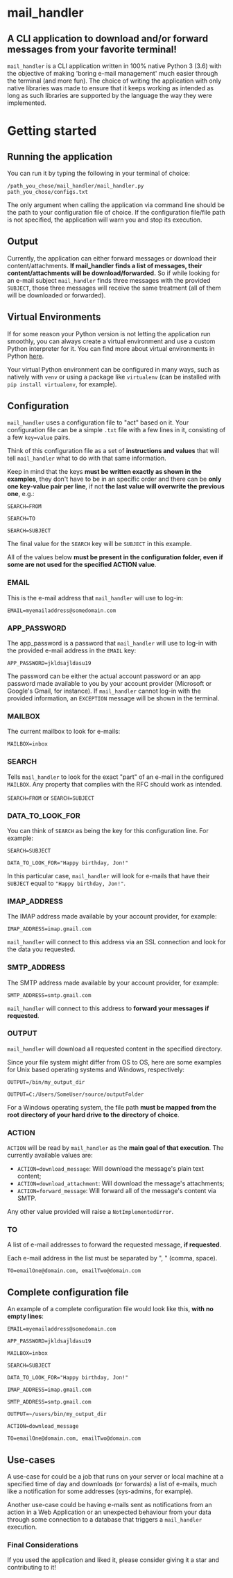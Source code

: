 # mail_handler

## A CLI application to download and/or forward messages from your favorite terminal!

`mail_handler` is a CLI application written in 100% native Python 3 (3.6) with the objective of making 'boring e-mail management' much easier through the terminal (and more fun). The choice of writing the application with only native libraries was made to ensure that it keeps working as intended as long as such libraries are supported by the language the way they were implemented.

# Getting started

## Running the application

You can run it by typing the following in your terminal of choice:

`/path_you_chose/mail_handler/mail_handler.py path_you_chose/configs.txt`

The only argument when calling the application via command line should be the path to your configuration file of choice. If the configuration file/file path is not specified, the application will warn you and stop its execution.

## Output

Currently, the application can either forward messages or download their content/attachments. **If mail_handler finds a list of messages, their content/attachments will be download/forwarded.** So if while looking for an e-mail subject `mail_handler` finds three messages with the provided `SUBJECT`, those three messages will receive the same treatment (all of them will be downloaded or forwarded).

## Virtual Environments

If for some reason your Python version is not letting the application run smoothly, you can always create a virtual environment and use a custom Python interpreter for it. You can find more about virtual environments in Python [here](https://docs.python.org/3/tutorial/venv.html). 

Your virtual Python environment can be configured in many ways, such as natively with `venv` or using a package like `virtualenv` (can be installed with `pip install virtualenv`, for example).

## Configuration

`mail_handler` uses a configuration file to "act" based on it. Your configuration file can be a simple `.txt` file with a few lines in it, consisting of a few `key=value` pairs.

Think of this configuration file as a set of **instructions and values** that will tell `mail_handler` what to do with that same information.

Keep in mind that the keys **must be written exactly as shown in the examples**, they don't have to be in an specific order and there can be **only one key-value pair per line**, if not **the last value will overwrite the previous one**, e.g.:

`SEARCH=FROM`

`SEARCH=TO`

`SEARCH=SUBJECT`

The final value for the `SEARCH` key will be `SUBJECT` in this example.

All of the values below **must be present in the configuration folder, even if some are not used for the specified ACTION value**.

### EMAIL

This is the e-mail address that `mail_handler` will use to log-in: 

`EMAIL=myemailaddress@somedomain.com`

### APP_PASSWORD

The app_password is a password that `mail_handler` will use to log-in with the provided e-mail address in the `EMAIL` key:

`APP_PASSWORD=jkldsajldasu19`

The password can be either the actual account password or an app password made available to you by your account provider (Microsoft or Google's Gmail, for instance). If `mail_handler` cannot log-in with the provided information, an `EXCEPTION` message will be shown in the terminal.

### MAILBOX 

The current mailbox to look for e-mails: 

`MAILBOX=inbox`

### SEARCH

Tells `mail_handler` to look for the exact "part" of an e-mail in the configured `MAILBOX`. Any property that complies with the RFC should work as intended.

`SEARCH=FROM` or `SEARCH=SUBJECT`

### DATA_TO_LOOK_FOR

You can think of `SEARCH` as being the key for this configuration line. For example: 

`SEARCH=SUBJECT`

`DATA_TO_LOOK_FOR="Happy birthday, Jon!"`

In this particular case, `mail_handler` will look for e-mails that have their `SUBJECT` equal to `"Happy birthday, Jon!"`.

### IMAP_ADDRESS

The IMAP address made available by your account provider, for example:

`IMAP_ADDRESS=imap.gmail.com`

`mail_handler` will connect to this address via an SSL connection and look for the data you requested.

### SMTP_ADDRESS

The SMTP address made available by your account provider, for example:

`SMTP_ADDRESS=smtp.gmail.com`

`mail_handler` will connect to this address to **forward your messages if requested**.

### OUTPUT

`mail_handler` will download all requested content in the specified directory.

Since your file system might differ from OS to OS, here are some examples for Unix based operating systems and Windows, respectively:

`OUTPUT=/bin/my_output_dir`

`OUTPUT=C:/Users/SomeUser/source/outputFolder`

For a Windows operating system, the file path **must be mapped from the root directory of your hard drive to the directory of choice**.

### ACTION

`ACTION` will be read by `mail_handler` as the **main goal of that execution**. The currently available values are:

- `ACTION=download_message`: Will download the message's plain text content;
- `ACTION=download_attachment`: Will download the message's attachments;
- `ACTION=forward_message`: Will forward all of the 
message's content via SMTP.

Any other value provided will raise a `NotImplementedError`.

### TO

A list of e-mail addresses to forward the requested message, **if requested**.

Each e-mail address in the list must be separated by ", " (comma, space).

`TO=emailOne@domain.com, emailTwo@domain.com`

## Complete configuration file

An example of a complete configuration file would look like this, **with no empty lines**:

`EMAIL=myemailaddress@somedomain.com`

`APP_PASSWORD=jkldsajldasu19`

`MAILBOX=inbox`

`SEARCH=SUBJECT`

`DATA_TO_LOOK_FOR="Happy birthday, Jon!"`

`IMAP_ADDRESS=imap.gmail.com`

`SMTP_ADDRESS=smtp.gmail.com`

`OUTPUT=~/users/bin/my_output_dir`

`ACTION=download_message`

`TO=emailOne@domain.com, emailTwo@domain.com`

## Use-cases

A use-case for could be a job that runs on your server or local machine at a specified time of day and downloads (or forwards) a list of e-mails, much like a notification for some addresses (sys-admins, for example).

Another use-case could be having e-mails sent as notifications from an action in a Web Application or an unexpected behaviour from your data through some connection to a database that triggers a `mail_handler` execution.

### Final Considerations

If you used the application and liked it, please consider giving it a star and contributing to it! 
